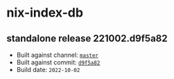 # nix-index-db
## standalone release 221002.d9f5a82
- Built against channel: [`master`](https://github.com/nixos/nixpkgs/tree/master)
- Built against commit: [`d9f5a82`](https://github.com/NixOS/nixpkgs/commit/d9f5a82c8c957de94cb2c66b989bfeccbfc841b1)
- Build date: `2022-10-02`
